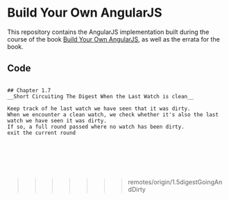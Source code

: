 # Build Your Own AngularJS

This repository contains the AngularJS implementation built during the course of the book [Build Your Own AngularJS](http://teropa.info/build-your-own-angular), as well as the errata for the book.

## Code


```

## Chapter 1.7
__Short Circuiting The Digest When the Last Watch is clean__

Keep track of he last watch we have seen that it was dirty.
When we encounter a clean watch, we check whether it's also the last watch we have seen it was dirty.
If so, a full round passed where no watch has been dirty.
exit the current round







```
>>>>>>> remotes/origin/1.5digestGoingAndDirty

